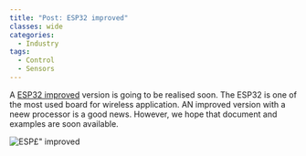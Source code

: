 ```yaml
---
title: "Post: ESP32 improved"
classes: wide
categories:
  - Industry
tags:
  - Control
  - Sensors
---
```

A [ESP32 improved](https://hackaday.com/2020/11/22/espressif-leaks-esp32-c3-a-wifi-soc-thats-risc-v-and-is-esp8266-pin-compatible/) version is going to be realised soon. The ESP32 is one of the most used board for wireless application. AN improved version with a neew processor is a good news. However, we hope that document and examples are soon available. 

![ESP£" improved](https://hackaday.com/wp-content/uploads/2020/11/esp32-c3-draft-pinout-featured.jpg?w=800)
